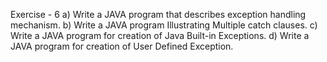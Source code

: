 Exercise - 6
a) Write a JAVA program that describes exception handling mechanism.
b) Write a JAVA program Illustrating Multiple catch clauses.
c) Write a JAVA program for creation of Java Built-in Exceptions. 
d) Write a JAVA program for creation of User Defined Exception.